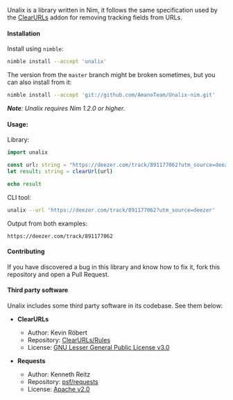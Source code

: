 Unalix is a library written in Nim, it follows the same specification used by the [ClearURLs](https://github.com/ClearURLs/Addon) addon for removing tracking fields from URLs.

#### Installation

Install using `nimble`:

```bash
nimble install --accept 'unalix'
```

The version from the `master` branch might be broken sometimes, but you can also install from it:

```bash
nimble install --accept 'git://github.com/AmanoTeam/Unalix-nim.git'
```

_**Note**: Unalix requires Nim 1.2.0 or higher._

#### Usage:

Library:

```nim
import unalix

const url: string = "https://deezer.com/track/891177062?utm_source=deezer"
let result: string = clearUrl(url)

echo result
```

CLI tool:

```bash
unalix --url 'https://deezer.com/track/891177062?utm_source=deezer'
```

Output from both examples:

```
https://deezer.com/track/891177062
```

#### Contributing

If you have discovered a bug in this library and know how to fix it, fork this repository and open a Pull Request.

#### Third party software

Unalix includes some third party software in its codebase. See them below:

- **ClearURLs**
  - Author: Kevin Röbert
  - Repository: [ClearURLs/Rules](https://github.com/ClearURLs/Rules)
  - License: [GNU Lesser General Public License v3.0](https://gitlab.com/ClearURLs/Rules/blob/master/LICENSE)

- **Requests**
  - Author: Kenneth Reitz
  - Repository: [psf/requests](https://github.com/psf/requests)
  - License: [Apache v2.0](https://github.com/psf/requests/blob/master/LICENSE)
